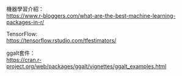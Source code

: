 機器學習介紹：  
https://www.r-bloggers.com/what-are-the-best-machine-learning-packages-in-r/  

TensorFlow:  
https://tensorflow.rstudio.com/tfestimators/  

ggalt套件：  
https://cran.r-project.org/web/packages/ggalt/vignettes/ggalt_examples.html
